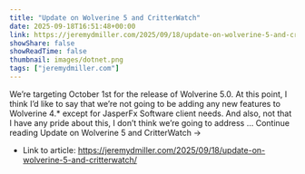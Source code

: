```yaml
---
title: "Update on Wolverine 5 and CritterWatch"
date: 2025-09-18T16:51:48+00:00
link: https://jeremydmiller.com/2025/09/18/update-on-wolverine-5-and-critterwatch/
showShare: false
showReadTime: false
thumbnail: images/dotnet.png
tags: ["jeremydmiller.com"]
---
```

We’re targeting October 1st for the release of Wolverine 5.0. At this point, I think I’d like to say that we’re not going to be adding any new features to Wolverine 4.* except for JasperFx Software client needs. And also, not that I have any pride about this, I don’t think we’re going to address … Continue reading Update on Wolverine 5 and CritterWatch →

- Link to article: https://jeremydmiller.com/2025/09/18/update-on-wolverine-5-and-critterwatch/